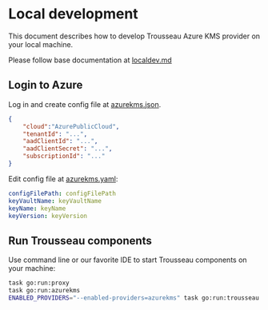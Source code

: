 # Local development

This document describes how to develop Trousseau Azure KMS provider on your local machine.

Please follow base documentation at [localdev.md](/../../localdev.md)

## Login to Azure

Log in and create config file at [azurekms.json](/../../tests/e2e/kuttl/kube-v1.24/azurekms.json).

```json
{
    "cloud":"AzurePublicCloud",
    "tenantId": "...",
    "aadClientId": "...",
    "aadClientSecret": "...",
    "subscriptionId": "..."
}
```

Edit config file at [azurekms.yaml](/../../tests/e2e/kuttl/kube-v1.24/azurekms.yaml):

```yaml
configFilePath: configFilePath
keyVaultName: keyVaultName
keyName: keyName
keyVersion: keyVersion
```

## Run Trousseau components

Use command line or our favorite IDE to start Trousseau components on your machine:

```bash
task go:run:proxy
task go:run:azurekms
ENABLED_PROVIDERS="--enabled-providers=azurekms" task go:run:trousseau
```